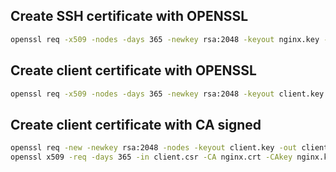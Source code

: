 ## Create SSH certificate with OPENSSL

```bash
openssl req -x509 -nodes -days 365 -newkey rsa:2048 -keyout nginx.key -out nginx.crt
```

## Create client certificate with OPENSSL

```bash
openssl req -x509 -nodes -days 365 -newkey rsa:2048 -keyout client.key -out client.crt
```

## Create client certificate with CA signed

```bash
openssl req -new -newkey rsa:2048 -nodes -keyout client.key -out client.csr
openssl x509 -req -days 365 -in client.csr -CA nginx.crt -CAkey nginx.key -set_serial 01 -out client.crt
```
